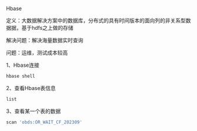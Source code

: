 Hbase

定义：大数据解决方案中的数据库，分布式的具有时间版本的面向列的非关系型数据据，基于hdfs之上做的存储

解决问题：解决海量数据实时查询

问题：运维，测试成本较高

1、Hbase连接

```bash
hbase shell
```

2、查看Hbase表信息

```bash
list
```

3、查看某一个表的数据

```bash
scan 'obds:OR_WAIT_CF_202309'
```

